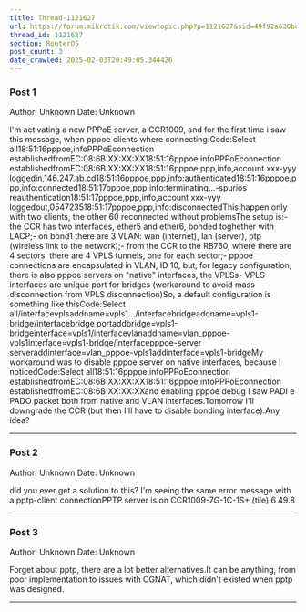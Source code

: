 ```yaml
---
title: Thread-1121627
url: https://forum.mikrotik.com/viewtopic.php?p=1121627&sid=49f92a630bc7970d8ca50523be880e8f#p1121627
thread_id: 1121627
section: RouterOS
post_count: 3
date_crawled: 2025-02-03T20:49:05.344426
---
```


### Post 1
Author: Unknown
Date: Unknown

I'm activating a new PPPoE server, a CCR1009, and for the first time i saw this message, when pppoe clients where connecting:Code:Select all18:51:16pppoe,infoPPPoEconnection establishedfromEC:08:6B:XX:XX:XX18:51:16pppoe,infoPPPoEconnection establishedfromEC:08:6B:XX:XX:XX18:51:16pppoe,ppp,info,account xxx-yyy loggedin,146.247.ab.cd18:51:16pppoe,ppp,info<pppoe-xxx-yyy>:authenticated18:51:16pppoe,ppp,info<pppoe-xxx-yyy>:connected18:51:17pppoe,ppp,info<pppoe-xxx-yyy>:terminating...-spurios reauthentication18:51:17pppoe,ppp,info,account xxx-yyy loggedout,054723518:51:17pppoe,ppp,info<pppoe-xxx-yyy>:disconnectedThis happen only with two clients, the other 60 reconnected without problemsThe setup is:- the CCR has two interfaces, ether5 and ether6, bonded toghether with LACP;- on bond1 there are 3 VLAN: wan (internet), lan (server), ptp (wireless link to the network);- from the CCR to the RB750, where there are 4 sectors, there are 4 VPLS tunnels, one for each sector;- pppoe connections are encapsulated in VLAN, ID 10, but, for legacy configuration, there is also pppoe servers on "native" interfaces, the VPLSs- VPLS interfaces are unique port for bridges (workaround to avoid mass disconnection from VPLS disconnection)So, a default configuration is something like thisCode:Select all/interfacevplsaddname=vpls1.../interfacebridgeaddname=vpls1-bridge/interfacebridge portaddbridge=vpls1-bridgeinterface=vpls1/interfacevlanaddname=vlan_pppoe-vpls1interface=vpls1-bridge/interfacepppoe-server serveraddinterface=vlan_pppoe-vpls1addinterface=vpls1-bridgeMy workaround was to disable pppoe server on native interfaces, because I noticedCode:Select all18:51:16pppoe,infoPPPoEconnection establishedfromEC:08:6B:XX:XX:XX18:51:16pppoe,infoPPPoEconnection establishedfromEC:08:6B:XX:XX:XXand enabling pppoe debug I saw PADI e PADO packet both from native and VLAN interfaces.Tomorrow I'll downgrade the CCR (but then I'll have to disable bonding interface).Any idea?

---
### Post 2
Author: Unknown
Date: Unknown

did you ever get a solution to this? I'm seeing the same error message with a pptp-client connectionPPTP server is on CCR1009-7G-1C-1S+ (tile) 6.49.8

---
### Post 3
Author: Unknown
Date: Unknown

Forget about pptp, there are a lot better alternatives.It can be anything, from poor implementation to issues with CGNAT, which didn't existed when pptp was designed.

---
